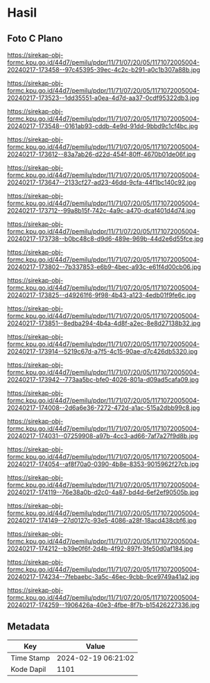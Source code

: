 # Hasil

## Foto C Plano

https://sirekap-obj-formc.kpu.go.id/44d7/pemilu/pdpr/11/71/07/20/05/1171072005004-20240217-173458--97c45395-39ec-4c2c-b291-a0c1b307a88b.jpg

https://sirekap-obj-formc.kpu.go.id/44d7/pemilu/pdpr/11/71/07/20/05/1171072005004-20240217-173523--1dd35551-a0ea-4d7d-aa37-0cdf95322db3.jpg

https://sirekap-obj-formc.kpu.go.id/44d7/pemilu/pdpr/11/71/07/20/05/1171072005004-20240217-173548--0161ab93-cddb-4e9d-91dd-9bbd9c1cf4bc.jpg

https://sirekap-obj-formc.kpu.go.id/44d7/pemilu/pdpr/11/71/07/20/05/1171072005004-20240217-173612--83a7ab26-d22d-454f-80ff-4670b01de06f.jpg

https://sirekap-obj-formc.kpu.go.id/44d7/pemilu/pdpr/11/71/07/20/05/1171072005004-20240217-173647--2133cf27-ad23-46dd-9cfa-44f1bc140c92.jpg

https://sirekap-obj-formc.kpu.go.id/44d7/pemilu/pdpr/11/71/07/20/05/1171072005004-20240217-173712--99a8b15f-742c-4a9c-a470-dcaf401d4d74.jpg

https://sirekap-obj-formc.kpu.go.id/44d7/pemilu/pdpr/11/71/07/20/05/1171072005004-20240217-173738--b0bc48c8-d9d6-489e-969b-44d2e6d55fce.jpg

https://sirekap-obj-formc.kpu.go.id/44d7/pemilu/pdpr/11/71/07/20/05/1171072005004-20240217-173802--7b337853-e6b9-4bec-a93c-e61f4d00cb06.jpg

https://sirekap-obj-formc.kpu.go.id/44d7/pemilu/pdpr/11/71/07/20/05/1171072005004-20240217-173825--d49261f6-9f98-4b43-a123-4edb01f9fe6c.jpg

https://sirekap-obj-formc.kpu.go.id/44d7/pemilu/pdpr/11/71/07/20/05/1171072005004-20240217-173851--8edba294-4b4a-4d8f-a2ec-8e8d27138b32.jpg

https://sirekap-obj-formc.kpu.go.id/44d7/pemilu/pdpr/11/71/07/20/05/1171072005004-20240217-173914--5219c67d-a7f5-4c15-90ae-d7c426db5320.jpg

https://sirekap-obj-formc.kpu.go.id/44d7/pemilu/pdpr/11/71/07/20/05/1171072005004-20240217-173942--773aa5bc-bfe0-4026-801a-d09ad5cafa09.jpg

https://sirekap-obj-formc.kpu.go.id/44d7/pemilu/pdpr/11/71/07/20/05/1171072005004-20240217-174008--2d6a6e36-7272-472d-a1ac-515a2dbb99c8.jpg

https://sirekap-obj-formc.kpu.go.id/44d7/pemilu/pdpr/11/71/07/20/05/1171072005004-20240217-174031--07259908-a97b-4cc3-ad66-7af7a27f9d8b.jpg

https://sirekap-obj-formc.kpu.go.id/44d7/pemilu/pdpr/11/71/07/20/05/1171072005004-20240217-174054--af8f70a0-0390-4b8e-8353-9015962f27cb.jpg

https://sirekap-obj-formc.kpu.go.id/44d7/pemilu/pdpr/11/71/07/20/05/1171072005004-20240217-174119--76e38a0b-d2c0-4a87-bd4d-6ef2ef90505b.jpg

https://sirekap-obj-formc.kpu.go.id/44d7/pemilu/pdpr/11/71/07/20/05/1171072005004-20240217-174149--27d0127c-93e5-4086-a28f-18acd438cbf6.jpg

https://sirekap-obj-formc.kpu.go.id/44d7/pemilu/pdpr/11/71/07/20/05/1171072005004-20240217-174212--b39e0f6f-2d4b-4f92-897f-3fe50d0af184.jpg

https://sirekap-obj-formc.kpu.go.id/44d7/pemilu/pdpr/11/71/07/20/05/1171072005004-20240217-174234--7febaebc-3a5c-46ec-9cbb-9ce9749a41a2.jpg

https://sirekap-obj-formc.kpu.go.id/44d7/pemilu/pdpr/11/71/07/20/05/1171072005004-20240217-174259--1906426a-40e3-4fbe-8f7b-b15426227336.jpg


## Metadata

| Key        | Value               |
| ---------- | ------------------- |
| Time Stamp | 2024-02-19 06:21:02 |
| Kode Dapil | 1101                |



